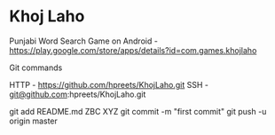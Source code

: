Khoj Laho
=========
Punjabi Word Search Game on Android - https://play.google.com/store/apps/details?id=com.games.khojlaho


Git commands

HTTP - https://github.com/hpreets/KhojLaho.git
SSH - git@github.com:hpreets/KhojLaho.git
	
git add README.md ZBC XYZ
git commit -m "first commit"
git push -u origin master

